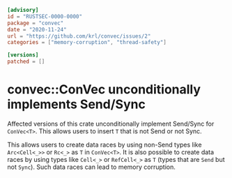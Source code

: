 ```toml
[advisory]
id = "RUSTSEC-0000-0000"
package = "convec"
date = "2020-11-24"
url = "https://github.com/krl/convec/issues/2"
categories = ["memory-corruption", "thread-safety"]

[versions]
patched = []
```

# convec::ConVec<T> unconditionally implements Send/Sync

Affected versions of this crate unconditionally implement Send/Sync for `ConVec<T>`.
This allows users to insert `T` that is not Send or not Sync.

This allows users to create data races by using non-Send types like `Arc<Cell<_>>` or `Rc<_>` as `T` in `ConVec<T>`. It is also possible to create data races by using types like `Cell<_>` or `RefCell<_>` as `T` (types that are `Send` but not `Sync`).
Such data races can lead to memory corruption.

